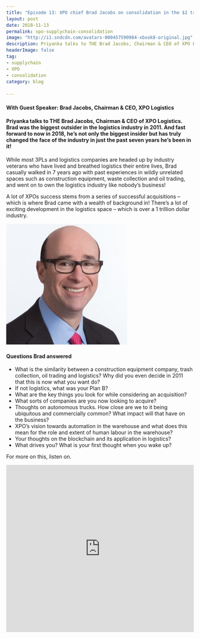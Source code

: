 ```yaml
---
title: "Episode 13: XPO chief Brad Jacobs on consolidation in the $2 trillion logistics industry"
layout: post
date: 2018-11-13
permalink: xpo-supplychain-consolidation
image: "http://i1.sndcdn.com/avatars-000457590984-xbxok8-original.jpg"
description: Priyanka talks to THE Brad Jacobs, Chairman & CEO of XPO Logistics. Brad was the biggest outsider in the logistics industry in 2011. And fast forward to now in 2018, he’s not only the biggest insider but has truly changed the face of the industry in just the past seven years he’s been in it! 
headerImage: false
tag:
- supplychain
- XPO
- consolidation
category: blog

---
```

#### With Guest Speaker: Brad Jacobs, Chairman & CEO, XPO Logistics

#### Priyanka talks to THE Brad Jacobs, Chairman & CEO of XPO Logistics. Brad was the biggest outsider in the logistics industry in 2011. And fast forward to now in 2018, he’s not only the biggest insider but has truly changed the face of the industry in just the past seven years he’s been in it! 

While most 3PLs and logistics companies are headed up by industry veterans who have lived and breathed logistics their entire lives, Brad casually walked in 7 years ago with past experiences in wildly unrelated spaces such as construction equipment, waste collection and oil trading, and went on to own the logistics industry like nobody’s business! 

A lot of XPOs success stems from a series of successful acquisitions – which is where Brad came with a wealth of background in! There’s a lot of exciting development in the logistics space – which is over a 1 trillion dollar industry.


<img src= "/assets/images/brad.jpeg" alt="brad" width="325px">

#### Questions Brad answered

- What is the similarity between a construction equipment company, trash collection, oil trading and logistics? Why did you even decide in 2011 that this is now what you want do?  
- If not logistics, what was your Plan B?
- What are the key things you look for while considering an acquisition?
- What sorts of companies are you now looking to acquire?
- Thoughts on autonomous trucks. How close are we to it being ubiquitous and commercially common? What impact will that have on the business? 
- XPO’s vision towards automation in the warehouse and what does this mean for the role and extent of human labour in the warehouse?
- Your thoughts on the blockchain and its application in logistics? 
- What drives you? What is your first thought when you wake up?


For more on this, listen on.


<iframe width="100%" height="450" scrolling="no" frameborder="no" allow="autoplay" src="https://w.soundcloud.com/player/?url=https%3A//api.soundcloud.com/tracks/529120656&color=%235ba28e&auto_play=false&hide_related=false&show_comments=true&show_user=true&show_reposts=false&show_teaser=true&visual=true"></iframe>







